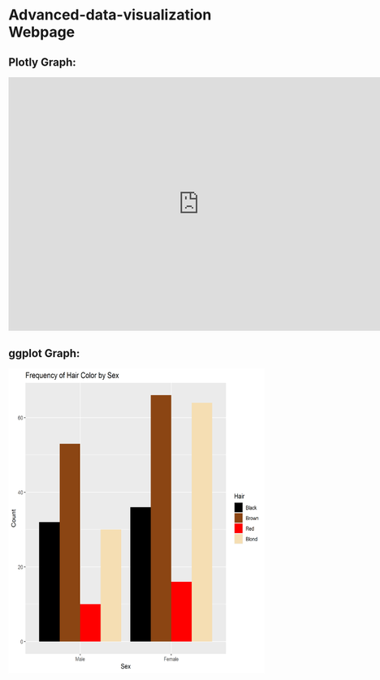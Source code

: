 # Advanced-data-visualization Webpage


## Plotly Graph:

<iframe style="border:0" src="https://github.com/jaystadelman/Advanced-data-visualization/blob/ec9284b67f87a9bd8847c3fdfd6e4af02207409a/Freq%20of%20hair%20color%20by%20sex.html" width="750" height="500"></iframe>

## ggplot Graph:

<img src="https://github.com/jaystadelman/Advanced-data-visualization/blob/ec9284b67f87a9bd8847c3fdfd6e4af02207409a/Freq%20of%20hair%20color%20by%20sex.png" alt="Freq of hair color by sex" width="800" height="600">

